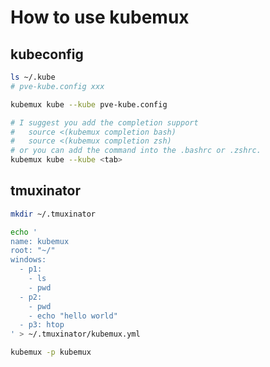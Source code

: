 # How to use kubemux


## kubeconfig

<script async src="https://asciinema.org/a/9lB50c5mndYfl0jBZLaG8ymdg.js" id="asciicast-658052" async="true"></script>

```bash
ls ~/.kube
# pve-kube.config xxx

kubemux kube --kube pve-kube.config

# I suggest you add the completion support
#   source <(kubemux completion bash)
#   source <(kubemux completion zsh)
# or you can add the command into the .bashrc or .zshrc.
kubemux kube --kube <tab>
```


## tmuxinator

<script src="https://asciinema.org/a/6kYCveJwVr4Sggj8QhqlsCKLm.js" id="asciicast-658053" async="true"></script>

```bash
mkdir ~/.tmuxinator

echo '
name: kubemux
root: "~/"
windows:
  - p1:
    - ls
    - pwd
  - p2:
    - pwd
    - echo "hello world"
  - p3: htop
' > ~/.tmuxinator/kubemux.yml

kubemux -p kubemux
```

